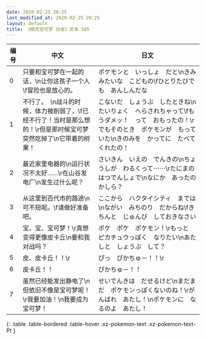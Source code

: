 ```yaml
---
date: 2020-02-25 20:25
last_modified_at: 2020-02-25 20:25
layout: default
title: 《精灵宝可梦 白金》文本 565
---
```

| 编号 | 中文 | 日文 |
| ---- | ---- | ---- |
| 0 | 只要和宝可梦在一起的话，\n让你这孩子一个人\f冒险也是放心的。 | ポケモンと　いっしょ　だと\nきみみたいな　こどもの\fひとりたびでも　あんしんだな |
| 1 | 不行了。　\n战斗的时候，体力被削弱了，\f已经不行了！当时是那么想的！\r但是那时候宝可梦突然吃掉了\n它带着的树果！ | こないだ　しょうぶ　したときね\nたいりょく　へらされちゃって\fもうダメッ！　って　おもったの！\rでもそのとき　ポケモンが　もっていた\nきのみを　かってに　たべてくれたの！ |
| 2 | 最近家里电器的\n运行状况不太好……\r在山谷发电厂\n发生过什么呢？ | さいきん　いえの　でんきの\nちょうしが　わるくって⋯⋯\rたにまのはつでんしょで\nなにか　あったのかしら？ |
| 3 | 从这里到百代市的路途\n可不短呢。\f请做好准备吧。 | ここから　ハクタイシティ　までは\nながい　みちのり　だからね\fきちんと　じゅんび　しておきなさい |
| 4 | 宝、宝、宝可梦！\r真想变得更像皮卡丘\n要和我对战吗？ | ポケ　ポケ　ポケモン！\rもっと　ピカチュウっぽく　なりたい\nあたしと　しょうぶ　して？ |
| 5 | 皮、皮卡丘！！\r | ぴっ　ぴかちゅ－！！\r |
| 6 | 皮卡丘！！ | ぴかちゅ－！！ |
| 7 | 虽然已经能发出静电了\n但依旧不像是宝可梦呢！\r我要加油！\n我要成为宝可梦！ | せいでんきは　だせるけど\nまだまだ　ポケモンっぽくないのね！\rがんばれ　あたし！\nポケモンに　なるのよ　あたし！ |
{: .table .table-bordered .table-hover .xz-pokemon-text .xz-pokemon-text-Pt }